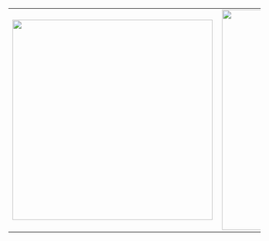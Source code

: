 <center>
 <table>
   <tr>
       <td><img width="400px" align="left" src="https://github-readme-stats.vercel.app/api/top-langs/?username=ivangomes&layout=compact" /></td>
       <td><img width="440px" align="left" src="https://github-readme-stats.vercel.app/api?username=ivangomes&show_icons=true" /></td>
       
   </tr>  
 </table>
 </center>
